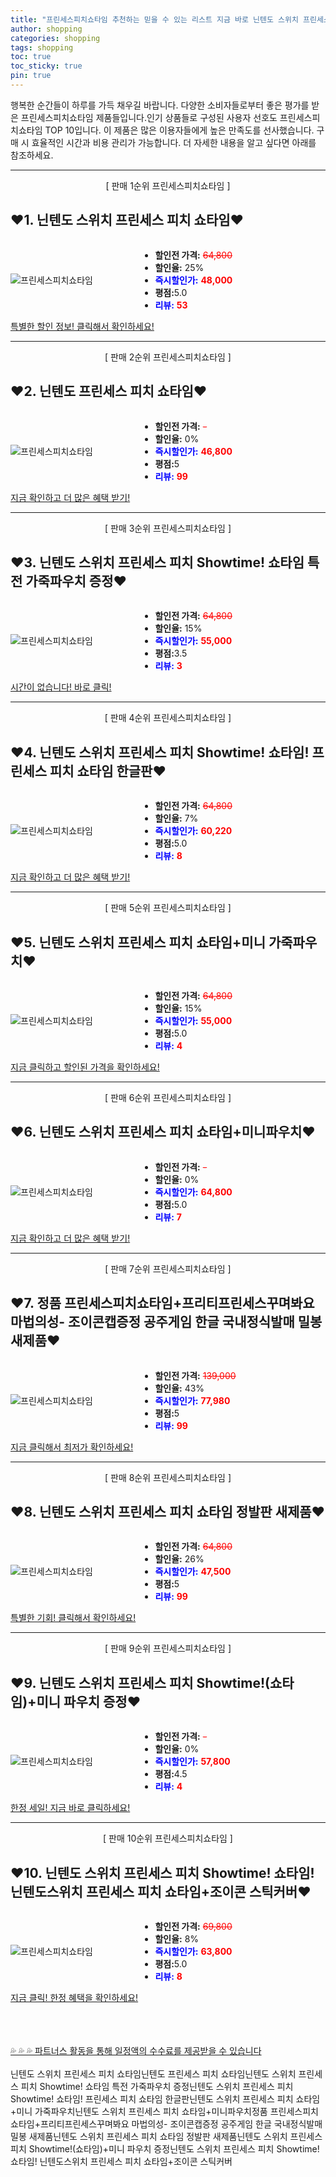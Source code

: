 ```yaml
---
title: "프린세스피치쇼타임 추천하는 믿을 수 있는 리스트 지금 바로 닌텐도 스위치 프린세스 피치 쇼타임"
author: shopping
categories: shopping
tags: shopping
toc: true
toc_sticky: true
pin: true
---
```

행복한 순간들이 하루를 가득 채우길 바랍니다. 다양한 소비자들로부터 좋은 평가를 받은 프린세스피치쇼타임 제품들입니다.인기 상품들로 구성된 사용자 선호도 프린세스피치쇼타임 TOP 10입니다. 이 제품은 많은 이용자들에게 높은 만족도를 선사했습니다. 구매 시 효율적인 시간과 비용 관리가 가능합니다. 더 자세한 내용을 알고 싶다면 아래를 참조하세요.

---
<p class="toplist" style="margin: 0 auto; display: block; width: fit-content;">[ 판매 1순위 프린세스피치쇼타임 ]</p>

<h2><strong>❤️1. 닌텐도 스위치 프린세스 피치 쇼타임❤️</strong></h2>

<div style="display: flex; align-items: center;">
    <div style="flex: 0.4;">
        <img src="https://thumbnail9.coupangcdn.com/thumbnails/remote/230x230ex/image/retail/images/2024/04/11/11/4/8220c275-f4b0-4bf1-95e3-a9aa20a93e4b.jpg" alt="프린세스피치쇼타임" style="max-width: 100%;">
    </div>
    <div style="flex: 0.6; margin-left: 10px;">
        <ul>
            <li><strong>할인전 가격:</strong> <del style="color: red;">64,800</del></li>
            <li><strong>할인율:</strong> 25%</li>
            <li><span style='color:blue'><strong>즉시할인가:</strong></span> <span style='color:red'><strong>48,000</strong></span></li>
            <li><strong>평점:</strong>5.0</li>
            <li><span style='color:blue'><strong>리뷰:</strong></span> <span style='color:red'><strong>53</strong></span></li>
        </ul>
    </div>
</div>
<div class="center">
    <a href="https://William4Davisa.github.io?lptag=AF9450613&subid=githubio&pageKey=8049188996&traceid=V0-153&itemId=22568224442&vendorItemId=89468652349" class="myButton">
        특별한 할인 정보! 클릭해서 확인하세요!
    </a>
</div>


---
<p class="toplist" style="margin: 0 auto; display: block; width: fit-content;">[ 판매 2순위 프린세스피치쇼타임 ]</p>

<h2><strong>❤️2. 닌텐도 프린세스 피치 쇼타임❤️</strong></h2>

<div style="display: flex; align-items: center;">
    <div style="flex: 0.4;">
        <img src="https://thumbnail6.coupangcdn.com/thumbnails/remote/230x230ex/image/vendor_inventory/4898/03a5f2bc105f3e84d294e326f5ceab233067729ac18f03f4592e061fdc50.JPG" alt="프린세스피치쇼타임" style="max-width: 100%;">
    </div>
    <div style="flex: 0.6; margin-left: 10px;">
        <ul>
            <li><strong>할인전 가격:</strong> <del style="color: red;">-</del></li>
            <li><strong>할인율:</strong> 0%</li>
            <li><span style='color:blue'><strong>즉시할인가:</strong></span> <span style='color:red'><strong>46,800</strong></span></li>
            <li><strong>평점:</strong>5</li>
            <li><span style='color:blue'><strong>리뷰:</strong></span> <span style='color:red'><strong>99</strong></span></li>
        </ul>
    </div>
</div>
<div class="center">
    <a href="https://William4Davisa.github.io?lptag=AF9450613&subid=githubio&pageKey=7986943459&traceid=V0-153&itemId=22187768225&vendorItemId=89234017718" class="myButton">
        지금 확인하고 더 많은 혜택 받기!
    </a>
</div>


---
<p class="toplist" style="margin: 0 auto; display: block; width: fit-content;">[ 판매 3순위 프린세스피치쇼타임 ]</p>

<h2><strong>❤️3. 닌텐도 스위치 프린세스 피치 Showtime! 쇼타임 특전 가죽파우치 증정❤️</strong></h2>

<div style="display: flex; align-items: center;">
    <div style="flex: 0.4;">
        <img src="https://thumbnail10.coupangcdn.com/thumbnails/remote/230x230ex/image/vendor_inventory/8f05/55c6168a6e652d41a90f5c1f03438a981030e808c5fbb24c5ba59ba50503.jpg" alt="프린세스피치쇼타임" style="max-width: 100%;">
    </div>
    <div style="flex: 0.6; margin-left: 10px;">
        <ul>
            <li><strong>할인전 가격:</strong> <del style="color: red;">64,800</del></li>
            <li><strong>할인율:</strong> 15%</li>
            <li><span style='color:blue'><strong>즉시할인가:</strong></span> <span style='color:red'><strong>55,000</strong></span></li>
            <li><strong>평점:</strong>3.5</li>
            <li><span style='color:blue'><strong>리뷰:</strong></span> <span style='color:red'><strong>3</strong></span></li>
        </ul>
    </div>
</div>
<div class="center">
    <a href="https://William4Davisa.github.io?lptag=AF9450613&subid=githubio&pageKey=7972826626&traceid=V0-153&itemId=22088894581&vendorItemId=89135909775" class="myButton">
        시간이 없습니다! 바로 클릭!
    </a>
</div>


---
<p class="toplist" style="margin: 0 auto; display: block; width: fit-content;">[ 판매 4순위 프린세스피치쇼타임 ]</p>

<h2><strong>❤️4. 닌텐도 스위치 프린세스 피치 Showtime! 쇼타임! 프린세스 피치 쇼타임 한글판❤️</strong></h2>

<div style="display: flex; align-items: center;">
    <div style="flex: 0.4;">
        <img src="https://thumbnail9.coupangcdn.com/thumbnails/remote/230x230ex/image/vendor_inventory/8d52/2b4b868d7edee99274be4f4cb47560f7298a4ce198fe966a4adfae1d2c38.jpg" alt="프린세스피치쇼타임" style="max-width: 100%;">
    </div>
    <div style="flex: 0.6; margin-left: 10px;">
        <ul>
            <li><strong>할인전 가격:</strong> <del style="color: red;">64,800</del></li>
            <li><strong>할인율:</strong> 7%</li>
            <li><span style='color:blue'><strong>즉시할인가:</strong></span> <span style='color:red'><strong>60,220</strong></span></li>
            <li><strong>평점:</strong>5.0</li>
            <li><span style='color:blue'><strong>리뷰:</strong></span> <span style='color:red'><strong>8</strong></span></li>
        </ul>
    </div>
</div>
<div class="center">
    <a href="https://William4Davisa.github.io?lptag=AF9450613&subid=githubio&pageKey=7909759031&traceid=V0-153&itemId=21700819567&vendorItemId=88889347098" class="myButton">
        지금 확인하고 더 많은 혜택 받기!
    </a>
</div>


---
<p class="toplist" style="margin: 0 auto; display: block; width: fit-content;">[ 판매 5순위 프린세스피치쇼타임 ]</p>

<h2><strong>❤️5. 닌텐도 스위치 프린세스 피치 쇼타임+미니 가죽파우치❤️</strong></h2>

<div style="display: flex; align-items: center;">
    <div style="flex: 0.4;">
        <img src="https://thumbnail10.coupangcdn.com/thumbnails/remote/230x230ex/image/vendor_inventory/8651/24c3373f7e6f6bbfcec5fba2e29e36e0f0e699616b0c1eb52bd9ce91e174.jpg" alt="프린세스피치쇼타임" style="max-width: 100%;">
    </div>
    <div style="flex: 0.6; margin-left: 10px;">
        <ul>
            <li><strong>할인전 가격:</strong> <del style="color: red;">64,800</del></li>
            <li><strong>할인율:</strong> 15%</li>
            <li><span style='color:blue'><strong>즉시할인가:</strong></span> <span style='color:red'><strong>55,000</strong></span></li>
            <li><strong>평점:</strong>5.0</li>
            <li><span style='color:blue'><strong>리뷰:</strong></span> <span style='color:red'><strong>4</strong></span></li>
        </ul>
    </div>
</div>
<div class="center">
    <a href="https://William4Davisa.github.io?lptag=AF9450613&subid=githubio&pageKey=7970021167&traceid=V0-153&itemId=22070250548&vendorItemId=89117344496" class="myButton">
        지금 클릭하고 할인된 가격을 확인하세요!
    </a>
</div>


---
<p class="toplist" style="margin: 0 auto; display: block; width: fit-content;">[ 판매 6순위 프린세스피치쇼타임 ]</p>

<h2><strong>❤️6. 닌텐도 스위치 프린세스 피치 쇼타임+미니파우치❤️</strong></h2>

<div style="display: flex; align-items: center;">
    <div style="flex: 0.4;">
        <img src="https://thumbnail8.coupangcdn.com/thumbnails/remote/230x230ex/image/vendor_inventory/babf/f431d3f6f442db7a1f9467e2bb3e65a6818c40c909db04e22f9147da0e78.jpg" alt="프린세스피치쇼타임" style="max-width: 100%;">
    </div>
    <div style="flex: 0.6; margin-left: 10px;">
        <ul>
            <li><strong>할인전 가격:</strong> <del style="color: red;">-</del></li>
            <li><strong>할인율:</strong> 0%</li>
            <li><span style='color:blue'><strong>즉시할인가:</strong></span> <span style='color:red'><strong>64,800</strong></span></li>
            <li><strong>평점:</strong>5.0</li>
            <li><span style='color:blue'><strong>리뷰:</strong></span> <span style='color:red'><strong>7</strong></span></li>
        </ul>
    </div>
</div>
<div class="center">
    <a href="https://William4Davisa.github.io?lptag=AF9450613&subid=githubio&pageKey=7969809513&traceid=V0-153&itemId=22069284382&vendorItemId=89116391282" class="myButton">
        지금 확인하고 더 많은 혜택 받기!
    </a>
</div>


---
<p class="toplist" style="margin: 0 auto; display: block; width: fit-content;">[ 판매 7순위 프린세스피치쇼타임 ]</p>

<h2><strong>❤️7. 정품 프린세스피치쇼타임+프리티프린세스꾸며봐요 마법의성- 조이콘캡증정 공주게임 한글 국내정식발매 밀봉 새제품❤️</strong></h2>

<div style="display: flex; align-items: center;">
    <div style="flex: 0.4;">
        <img src="https://thumbnail7.coupangcdn.com/thumbnails/remote/230x230ex/image/vendor_inventory/d3f5/715df975f947c6827e98396478e3c5ef466c6837725f9281b086a230e566.png" alt="프린세스피치쇼타임" style="max-width: 100%;">
    </div>
    <div style="flex: 0.6; margin-left: 10px;">
        <ul>
            <li><strong>할인전 가격:</strong> <del style="color: red;">139,000</del></li>
            <li><strong>할인율:</strong> 43%</li>
            <li><span style='color:blue'><strong>즉시할인가:</strong></span> <span style='color:red'><strong>77,980</strong></span></li>
            <li><strong>평점:</strong>5</li>
            <li><span style='color:blue'><strong>리뷰:</strong></span> <span style='color:red'><strong>99</strong></span></li>
        </ul>
    </div>
</div>
<div class="center">
    <a href="https://William4Davisa.github.io?lptag=AF9450613&subid=githubio&pageKey=8186094537&traceid=V0-153&itemId=23410985570&vendorItemId=90438072277" class="myButton">
        지금 클릭해서 최저가 확인하세요!
    </a>
</div>


---
<p class="toplist" style="margin: 0 auto; display: block; width: fit-content;">[ 판매 8순위 프린세스피치쇼타임 ]</p>

<h2><strong>❤️8. 닌텐도 스위치 프린세스 피치 쇼타임 정발판 새제품❤️</strong></h2>

<div style="display: flex; align-items: center;">
    <div style="flex: 0.4;">
        <img src="https://thumbnail6.coupangcdn.com/thumbnails/remote/230x230ex/image/vendor_inventory/d095/0110205ce02f86c3459bbbea48cce656e18b70b7d6c267886c989474d3d0.jpg" alt="프린세스피치쇼타임" style="max-width: 100%;">
    </div>
    <div style="flex: 0.6; margin-left: 10px;">
        <ul>
            <li><strong>할인전 가격:</strong> <del style="color: red;">64,800</del></li>
            <li><strong>할인율:</strong> 26%</li>
            <li><span style='color:blue'><strong>즉시할인가:</strong></span> <span style='color:red'><strong>47,500</strong></span></li>
            <li><strong>평점:</strong>5</li>
            <li><span style='color:blue'><strong>리뷰:</strong></span> <span style='color:red'><strong>99</strong></span></li>
        </ul>
    </div>
</div>
<div class="center">
    <a href="https://William4Davisa.github.io?lptag=AF9450613&subid=githubio&pageKey=8232930333&traceid=V0-153&itemId=23697273357&vendorItemId=90722356298" class="myButton">
        특별한 기회! 클릭해서 확인하세요!
    </a>
</div>


---
<p class="toplist" style="margin: 0 auto; display: block; width: fit-content;">[ 판매 9순위 프린세스피치쇼타임 ]</p>

<h2><strong>❤️9. 닌텐도 스위치 프린세스 피치 Showtime!(쇼타임)+미니 파우치 증정❤️</strong></h2>

<div style="display: flex; align-items: center;">
    <div style="flex: 0.4;">
        <img src="https://thumbnail7.coupangcdn.com/thumbnails/remote/230x230ex/image/vendor_inventory/5fb4/7c614706624292dcf5a99e8d7ec22c2dcd9349510ab0f05e92a52cb8591f.jpg" alt="프린세스피치쇼타임" style="max-width: 100%;">
    </div>
    <div style="flex: 0.6; margin-left: 10px;">
        <ul>
            <li><strong>할인전 가격:</strong> <del style="color: red;">-</del></li>
            <li><strong>할인율:</strong> 0%</li>
            <li><span style='color:blue'><strong>즉시할인가:</strong></span> <span style='color:red'><strong>57,800</strong></span></li>
            <li><strong>평점:</strong>4.5</li>
            <li><span style='color:blue'><strong>리뷰:</strong></span> <span style='color:red'><strong>4</strong></span></li>
        </ul>
    </div>
</div>
<div class="center">
    <a href="https://William4Davisa.github.io?lptag=AF9450613&subid=githubio&pageKey=7897414758&traceid=V0-153&itemId=21635089639&vendorItemId=89169478654" class="myButton">
        한정 세일! 지금 바로 클릭하세요!
    </a>
</div>


---
<p class="toplist" style="margin: 0 auto; display: block; width: fit-content;">[ 판매 10순위 프린세스피치쇼타임 ]</p>

<h2><strong>❤️10. 닌텐도 스위치 프린세스 피치 Showtime! 쇼타임! 닌텐도스위치 프린세스 피치 쇼타임+조이콘 스틱커버❤️</strong></h2>

<div style="display: flex; align-items: center;">
    <div style="flex: 0.4;">
        <img src="https://thumbnail7.coupangcdn.com/thumbnails/remote/230x230ex/image/vendor_inventory/f254/52c108775b10440ccc77a0418183c5ae549007ff0354554b43d5a32da4ea.png" alt="프린세스피치쇼타임" style="max-width: 100%;">
    </div>
    <div style="flex: 0.6; margin-left: 10px;">
        <ul>
            <li><strong>할인전 가격:</strong> <del style="color: red;">69,800</del></li>
            <li><strong>할인율:</strong> 8%</li>
            <li><span style='color:blue'><strong>즉시할인가:</strong></span> <span style='color:red'><strong>63,800</strong></span></li>
            <li><strong>평점:</strong>5.0</li>
            <li><span style='color:blue'><strong>리뷰:</strong></span> <span style='color:red'><strong>8</strong></span></li>
        </ul>
    </div>
</div>
<div class="center">
    <a href="https://William4Davisa.github.io?lptag=AF9450613&subid=githubio&pageKey=7909759031&traceid=V0-153&itemId=22257957086&vendorItemId=89303680076" class="myButton">
        지금 클릭! 한정 혜택을 확인하세요!
    </a>
</div>

<br><br><br>[💦 💦 💦 파트너스 활동을 통해 일정액의 수수료를 제공받을 수 있습니다](https://link.coupang.com/a/bcpT2c)<br><br>닌텐도 스위치 프린세스 피치 쇼타임닌텐도 프린세스 피치 쇼타임닌텐도 스위치 프린세스 피치 Showtime! 쇼타임 특전 가죽파우치 증정닌텐도 스위치 프린세스 피치 Showtime! 쇼타임! 프린세스 피치 쇼타임 한글판닌텐도 스위치 프린세스 피치 쇼타임+미니 가죽파우치닌텐도 스위치 프린세스 피치 쇼타임+미니파우치정품 프린세스피치쇼타임+프리티프린세스꾸며봐요 마법의성- 조이콘캡증정 공주게임 한글 국내정식발매 밀봉 새제품닌텐도 스위치 프린세스 피치 쇼타임 정발판 새제품닌텐도 스위치 프린세스 피치 Showtime!(쇼타임)+미니 파우치 증정닌텐도 스위치 프린세스 피치 Showtime! 쇼타임! 닌텐도스위치 프린세스 피치 쇼타임+조이콘 스틱커버